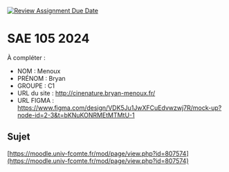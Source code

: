 [![Review Assignment Due Date](https://classroom.github.com/assets/deadline-readme-button-22041afd0340ce965d47ae6ef1cefeee28c7c493a6346c4f15d667ab976d596c.svg)](https://classroom.github.com/a/DNce7fkr)

# SAE 105 2024

À compléter :

- NOM : Menoux
- PRÉNOM : Bryan
- GROUPE : C1
- URL du site : http://cinenature.bryan-menoux.fr/
- URL FIGMA : https://www.figma.com/design/VDK5Ju1JwXFCuEdvwzwj7R/mock-up?node-id=2-3&t=bKNuKONRMEtMTMtU-1

## Sujet

[https://moodle.univ-fcomte.fr/mod/page/view.php?id=807574](https://moodle.univ-fcomte.fr/mod/page/view.php?id=807574)
